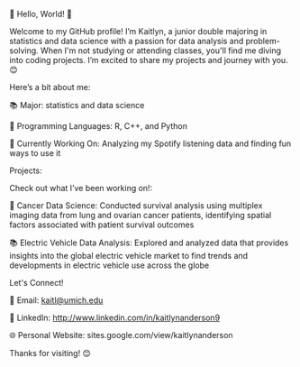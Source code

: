 👋 Hello, World! 🌟

Welcome to my GitHub profile! I’m Kaitlyn, a junior double majoring in statistics and data science with a passion for data analysis and problem-solving. When I'm not studying or attending classes, you'll find me diving into coding projects. I’m excited to share my projects and journey with you. 😊

Here’s a bit about me:

📚 Major: statistics and data science

🧠 Programming Languages: R, C++, and Python

🌱 Currently Working On: Analyzing my Spotify listening data and finding fun ways to use it

Projects:

Check out what I’ve been working on!: 

🔧 Cancer Data Science: Conducted survival analysis using multiplex imaging data from lung and ovarian cancer patients, identifying spatial factors associated with patient survival outcomes

📚 Electric Vehicle Data Analysis: Explored and analyzed data that provides insights into the global electric vehicle market to find trends and developments in electric vehicle use across the globe

Let's Connect!

📧 Email: kaitl@umich.edu

💼 LinkedIn: http://www.linkedin.com/in/kaitlynanderson9

🌐 Personal Website: sites.google.com/view/kaitlynanderson

Thanks for visiting! 😊
